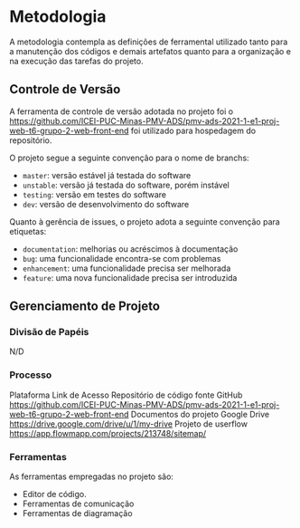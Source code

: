 
# Metodologia

A metodologia contempla as definições de ferramental utilizado tanto para a manutenção dos códigos e demais artefatos quanto para a organização e  na execução das tarefas do projeto.

## Controle de Versão

A ferramenta de controle de versão adotada no projeto foi o
https://github.com/ICEI-PUC-Minas-PMV-ADS/pmv-ads-2021-1-e1-proj-web-t6-grupo-2-web-front-end
foi utilizado para hospedagem do repositório.

O projeto segue a seguinte convenção para o nome de branchs:

- `master`: versão estável já testada do software
- `unstable`: versão já testada do software, porém instável
- `testing`: versão em testes do software
- `dev`: versão de desenvolvimento do software

Quanto à gerência de issues, o projeto adota a seguinte convenção para
etiquetas:

- `documentation`: melhorias ou acréscimos à documentação
- `bug`: uma funcionalidade encontra-se com problemas
- `enhancement`: uma funcionalidade precisa ser melhorada
- `feature`: uma nova funcionalidade precisa ser introduzida

## Gerenciamento de Projeto

### Divisão de Papéis
N/D

### Processo 
Plataforma
Link de Acesso
Repositório de código fonte
GitHub
https://github.com/ICEI-PUC-Minas-PMV-ADS/pmv-ads-2021-1-e1-proj-web-t6-grupo-2-web-front-end
Documentos do projeto
Google Drive
https://drive.google.com/drive/u/1/my-drive
Projeto de userflow
https://app.flowmapp.com/projects/213748/sitemap/
 

### Ferramentas

As ferramentas empregadas no projeto são:

- Editor de código.
- Ferramentas de comunicação
- Ferramentas de diagramação

